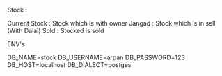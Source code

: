 Stock : 

  Current Stock :  Stock which is with owner
  Jangad : Stock which is in sell (With Dalal)
  Sold : Stocked is sold



  ENV's

DB_NAME=stock
DB_USERNAME=arpan
DB_PASSWORD=123
DB_HOST=localhost
DB_DIALECT=postges
